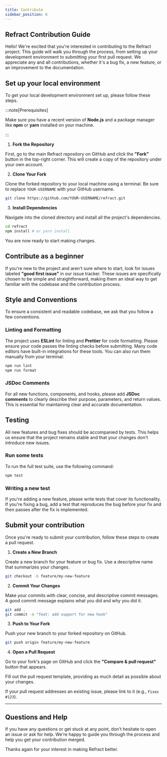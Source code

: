 ```yaml
---
title: Contribute
sidebar_position: 6
---
```


## Refract Contribution Guide

Hello! We're excited that you're interested in contributing to the Refract project. This guide will walk you through the process, from setting up your development environment to submitting your first pull request. We appreciate any and all contributions, whether it's a bug fix, a new feature, or an improvement to the documentation.


## Set up your local environment

To get your local development environment set up, please follow these steps.


:::note[Prerequisites]

Make sure you have a recent version of **Node.js** and a package manager like **npm** or **yarn** installed on your machine.

:::


1. **Fork the Repository**

First, go to the main Refract repository on GitHub and click the **"Fork"** button in the top-right corner. This will create a copy of the repository under your own account.

2.  **Clone Your Fork**

Clone the forked repository to your local machine using a terminal. Be sure to replace `YOUR-USERNAME` with your GitHub username.

```bash
git clone https://github.com/YOUR-USERNAME/refract.git
```

3. **Install Dependencies**

Navigate into the cloned directory and install all the project's dependencies.

```bash
cd refract
npm install # or yarn install
```

You are now ready to start making changes.



## Contribute as a beginner

If you're new to the project and aren't sure where to start, look for issues labeled **"good first issue"** in our issue tracker. These issues are specifically chosen to be simple and straightforward, making them an ideal way to get familiar with the codebase and the contribution process.



## Style and Conventions

To ensure a consistent and readable codebase, we ask that you follow a few conventions.

### Linting and Formatting

The project uses **ESLint** for linting and **Prettier** for code formatting. Please ensure your code passes the linting checks before submitting. Many code editors have built-in integrations for these tools. You can also run them manually from your terminal:

```bash
npm run lint
npm run format
```

### JSDoc Comments

For all new functions, components, and hooks, please add **JSDoc comments** to clearly describe their purpose, parameters, and return values. This is essential for maintaining clear and accurate documentation.


## Testing

All new features and bug fixes should be accompanied by tests. This helps us ensure that the project remains stable and that your changes don't introduce new issues.

### Run some tests

To run the full test suite, use the following command:

```bash
npm test
```

### Writing a new test

If you're adding a new feature, please write tests that cover its functionality. If you're fixing a bug, add a test that reproduces the bug before your fix and then passes after the fix is implemented.



## Submit your contribution

Once you're ready to submit your contribution, follow these steps to create a pull request.

1. **Create a New Branch**

Create a new branch for your feature or bug fix. Use a descriptive name that summarizes your changes.

```bash
git checkout -b feature/my-new-feature
```

2. **Commit Your Changes**

Make your commits with clear, concise, and descriptive commit messages. A good commit message explains what you did and why you did it.

```bash
git add .
git commit -m "feat: add support for new hook"
```

3. **Push to Your Fork**

Push your new branch to your forked repository on GitHub.

```bash
git push origin feature/my-new-feature
```

4. **Open a Pull Request**

Go to your fork's page on GitHub and click the **"Compare & pull request"** button that appears. 


Fill out the pull request template, providing as much detail as possible about your changes. 


If your pull request addresses an existing issue, please link to it (e.g., `Fixes #123`).

-----

## Questions and Help

If you have any questions or get stuck at any point, don't hesitate to open an issue or ask for help. We're happy to guide you through the process and help you get your contribution merged.

Thanks again for your interest in making Refract better.
